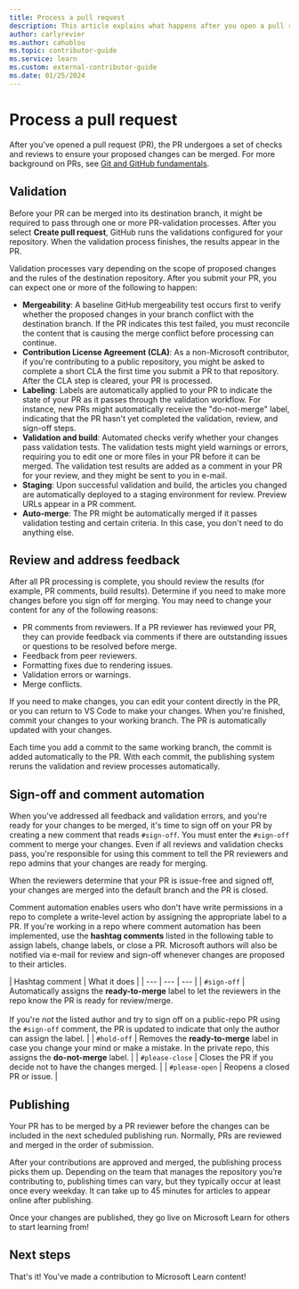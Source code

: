 ```yaml
---
title: Process a pull request
description: This article explains what happens after you open a pull request in GitHub for your contribution to Microsoft Learn.
author: carlyrevier
ms.author: cahublou
ms.topic: contributor-guide
ms.service: learn
ms.custom: external-contributor-guide
ms.date: 01/25/2024
---
```


# Process a pull request

After you've opened a pull request (PR), the PR undergoes a set of checks and reviews to ensure your proposed changes can be merged. For more background on PRs, see [Git and GitHub fundamentals](git-github-fundamentals.md#pull-requests).

## Validation

Before your PR can be merged into its destination branch, it might be required to pass through one or more PR-validation processes. After you select **Create pull request**, GitHub runs the validations configured for your repository. When the validation process finishes, the results appear in the PR.

Validation processes vary depending on the scope of proposed changes and the rules of the destination repository. After you submit your PR, you can expect one or more of the following to happen:

- **Mergeability**: A baseline GitHub mergeability test occurs first to verify whether the proposed changes in your branch conflict with the destination branch. If the PR indicates this test failed, you must reconcile the content that is causing the merge conflict before processing can continue.
- **Contribution License Agreement (CLA)**: As a non-Microsoft contributor, if you're contributing to a public repository, you might be asked to complete a short CLA the first time you submit a PR to that repository. After the CLA step is cleared, your PR is processed.
- **Labeling**: Labels are automatically applied to your PR to indicate the state of your PR as it passes through the validation workflow. For instance, new PRs might automatically receive the "do-not-merge" label, indicating that the PR hasn't yet completed the validation, review, and sign-off steps.
- **Validation and build**: Automated checks verify whether your changes pass validation tests. The validation tests might yield warnings or errors, requiring you to edit one or more files in your PR before it can be merged. The validation test results are added as a comment in your PR for your review, and they might be sent to you in e-mail.
- **Staging**: Upon successful validation and build, the articles you changed are automatically deployed to a staging environment for review. Preview URLs appear in a PR comment.
- **Auto-merge**: The PR might be automatically merged if it passes validation testing and certain criteria. In this case, you don't need to do anything else.

## Review and address feedback

After all PR processing is complete, you should review the results (for example, PR comments, build results). Determine if you need to make more changes before you sign off for merging. You may need to change your content for any of the following reasons:

- PR comments from reviewers. If a PR reviewer has reviewed your PR, they can provide feedback via comments if there are outstanding issues or questions to be resolved before merge.
- Feedback from peer reviewers.
- Formatting fixes due to rendering issues.
- Validation errors or warnings.
- Merge conflicts.

If you need to make changes, you can edit your content directly in the PR, or you can return to VS Code to make your changes. When you're finished, commit your changes to your working branch. The PR is automatically updated with your changes.

Each time you add a commit to the same working branch, the commit is added automatically to the PR. With each commit, the publishing system reruns the validation and review processes automatically.

## Sign-off and comment automation

When you've addressed all feedback and validation errors, and you're ready for your changes to be merged, it's time to sign off on your PR by creating a new comment that reads `#sign-off`. You must enter the `#sign-off` comment to merge your changes. Even if all reviews and validation checks pass, you're responsible for using this comment to tell the PR reviewers and repo admins that your changes are ready for merging. 

When the reviewers determine that your PR is issue-free and signed off, your changes are merged into the default branch and the PR is closed.

Comment automation enables users who don't have write permissions in a repo to complete a write-level action by assigning the appropriate label to a PR. If you're working in a repo where comment automation has been implemented, use the **hashtag comments** listed in the following table to assign labels, change labels, or close a PR. Microsoft authors will also be notified via e-mail for review and sign-off whenever changes are proposed to their articles.

| Hashtag comment | What it does |
| --- | --- | --- |
| `#sign-off` | Automatically assigns the **ready-to-merge** label to let the reviewers in the repo know the PR is ready for review/merge. <br/><br/> If you're <em>not</em> the listed author and try to sign off on a public-repo PR using the <code>#sign-off</code> comment, the PR is updated to indicate that only the author can assign the label. |
| `#hold-off` | Removes the **ready-to-merge** label in case you change your mind or make a mistake. In the private repo, this assigns the **do-not-merge** label. |
| `#please-close` | Closes the PR if you decide not to have the changes merged. |
| `#please-open` | Reopens a closed PR or issue. |

## Publishing

Your PR has to be merged by a PR reviewer before the changes can be included in the next scheduled publishing run. Normally, PRs are reviewed and merged in the order of submission.

After your contributions are approved and merged, the publishing process picks them up. Depending on the team that manages the repository you’re contributing to, publishing times can vary, but they typically occur at least once every weekday. It can take up to 45 minutes for articles to appear online after publishing.

Once your changes are published, they go live on Microsoft Learn for others to start learning from!

## Next steps

That's it! You've made a contribution to Microsoft Learn content!
